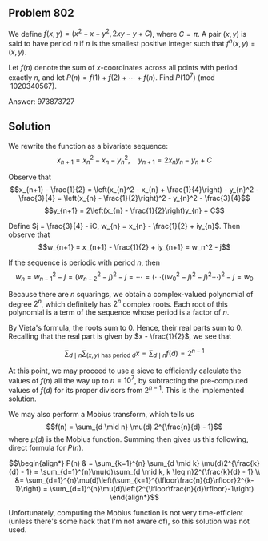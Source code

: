 ## Problem 802

We define $f(x, y) = (x^2 - x - y^2, 2xy - y + C)$, where $C = \pi$. A pair $(x, y)$ is said to have period $n$ if $n$ is the smallest positive integer such that $f^n(x, y) = (x, y)$. 

Let $f(n)$ denote the sum of $x$-coordinates across all points with period exactly $n$, and let $P(n) = f(1) + f(2) + \cdots + f(n)$. Find $P(10^7) \pmod{1020340567}$.

Answer: $973873727$

## Solution

We rewrite the function as a bivariate sequence:
$$x_{n+1} = x_{n}^2 - x_{n} - y_{n}^2, \quad y_{n+1} = 2x_{n}y_{n} - y_{n} + C$$

Observe that
$$x_{n+1} - \frac{1}{2} = \left(x_{n}^2 - x_{n} + \frac{1}{4}\right) - y_{n}^2 - \frac{3}{4} = \left(x_{n} - \frac{1}{2}\right)^2 - y_{n}^2 - \frac{3}{4}$$
$$y_{n+1} = 2\left(x_{n} - \frac{1}{2}\right)y_{n} + C$$

Define $j = \frac{3}{4} - iC, w_{n} = x_{n} - \frac{1}{2} + iy_{n}$. Then observe that
$$w_{n+1} = x_{n+1} - \frac{1}{2} + iy_{n+1} = w_n^2 - j$$

If the sequence is periodic with period $n$, then
$$w_n = w_{n-1}^2 - j = (w_{n-2}^2 - j)^2 - j = \cdots = \left(\cdots\left((w_0^2 - j)^2 - j\right)^2\cdots\right)^2 - j = w_0$$

Because there are $n$ squarings, we obtain a complex-valued polynomial of degree $2^n$, which definitely has $2^n$ complex roots. Each root of this polynomial is a term of the sequence whose period is a factor of $n$.

By Vieta's formula, the roots sum to $0$. Hence, their real parts sum to $0$. Recalling that the real part is given by $x - \frac{1}{2}$, we see that 

$$\sum_{d \mid n} \sum_{(x, y) \text{ has period } d} x = \sum_{d \mid n} f(d) = 2^{n-1}$$

At this point, we may proceed to use a sieve to efficiently calculate the values of $f(n)$ all the way up to $n = 10^7$, by subtracting the pre-computed values of $f(d)$ for its proper divisors from $2^{n-1}$. This is the implemented solution.

We may also perform a Mobius transform, which tells us
$$f(n) = \sum_{d \mid n} \mu(d) 2^{\frac{n}{d} - 1}$$
where $\mu(d)$ is the Mobius function. Summing then gives us this following, direct formula for $P(n)$.

$$\begin{align*} P(n) & = \sum_{k=1}^{n} \sum_{d \mid k} \mu(d)2^{\frac{k}{d} - 1} = \sum_{d=1}^{n}\mu(d)\sum_{d \mid k, k \leq n}2^{\frac{k}{d} - 1} \\ &= \sum_{d=1}^{n}\mu(d)\left(\sum_{k=1}^{\lfloor\frac{n}{d}\rfloor}2^{k-1}\right) = \sum_{d=1}^{n}\mu(d)\left(2^{\lfloor\frac{n}{d}\rfloor}-1\right) \end{align*}$$

Unfortunately, computing the Mobius function is not very time-efficient (unless there's some hack that I'm not aware of), so this solution was not used.